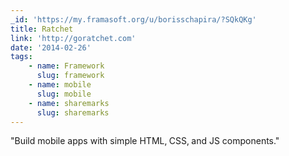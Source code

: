 ```yaml
---
_id: 'https://my.framasoft.org/u/borisschapira/?SQkQKg'
title: Ratchet
link: 'http://goratchet.com'
date: '2014-02-26'
tags:
    - name: Framework
      slug: framework
    - name: mobile
      slug: mobile
    - name: sharemarks
      slug: sharemarks
---
```


<div class="markdown"><p>&quot;Build mobile apps with simple HTML‚ CSS‚ and JS components.&quot;
</p></div>
